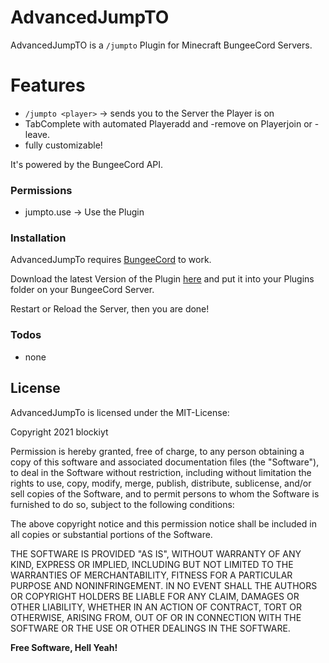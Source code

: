 # AdvancedJumpTO
AdvancedJumpTO is a `/jumpto` Plugin for Minecraft BungeeCord Servers.

# Features

  - `/jumpto <player>` -> sends you to the Server the Player is on
  - TabComplete with automated Playeradd and -remove on Playerjoin or -leave.
  - fully customizable!


It's powered by the BungeeCord API.


### Permissions
 - jumpto.use -> Use the Plugin


### Installation

AdvancedJumpTo requires [BungeeCord](https://www.spigotmc.org/wiki/bungeecord-installation/) to work.

Download the latest Version of the Plugin [here](https://github.com/blockiyt/advancedjumpto/releases) and put it into your Plugins folder on your BungeeCord Server.

Restart or Reload the Server, then you are done!

### Todos
- none

License
----

AdvancedJumpTo is licensed under the MIT-License:

Copyright 2021 blockiyt

Permission is hereby granted, free of charge, to any person obtaining a copy of this software and associated documentation files (the "Software"), to deal in the Software without restriction, including without limitation the rights to use, copy, modify, merge, publish, distribute, sublicense, and/or sell copies of the Software, and to permit persons to whom the Software is furnished to do so, subject to the following conditions:

The above copyright notice and this permission notice shall be included in all copies or substantial portions of the Software.

THE SOFTWARE IS PROVIDED "AS IS", WITHOUT WARRANTY OF ANY KIND, EXPRESS OR IMPLIED, INCLUDING BUT NOT LIMITED TO THE WARRANTIES OF MERCHANTABILITY, FITNESS FOR A PARTICULAR PURPOSE AND NONINFRINGEMENT. IN NO EVENT SHALL THE AUTHORS OR COPYRIGHT HOLDERS BE LIABLE FOR ANY CLAIM, DAMAGES OR OTHER LIABILITY, WHETHER IN AN ACTION OF CONTRACT, TORT OR OTHERWISE, ARISING FROM, OUT OF OR IN CONNECTION WITH THE SOFTWARE OR THE USE OR OTHER DEALINGS IN THE SOFTWARE.

**Free Software, Hell Yeah!**
